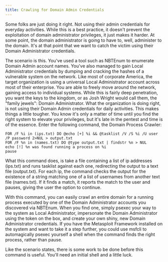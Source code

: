 ```yaml
---
title: Crawling for Domain Admin Credentials
---
```


Some folks are just doing it right. Not using their admin credentials for
everyday activities. While this is a best practice, it doesn't prevent the
exploitation of domain administrator privileges, it just makes it harder. At
some point, the domain administrator is going to have to, well, administer to
the domain. It's at that point that we want to catch the victim using their
Domain Administrator credentials.

The scenario is this. You've used a tool such as NBTEnum to enumerate Domain
Admin account names. You've also managed to gain Local Administrator
credentials by dumping and cracking the hashes of a vulnerable system on the
network. Like most of corporate America, the target organization is using a
universal Local Administrator account across most of their enterprise. You are
able to freely move around the network, gaining access to individual systems.
While this is fairly deep penetration, you want the keys to the kingdom, or as
Josh Wright would call them, the "family jewels": Domain Administrator. What
the organization is doing right, is not using their Domain Admin credentials
for daily activities. This makes things a little tougher. You know it's only a
matter of time until you find the right system to elevate your privileges, but
it's late in the pentest and time is of the essence. Enter the following
command, the Domain Process Crawler:

```dos
FOR /F %i in (ips.txt) DO @echo [+] %i && @tasklist /V /S %i /U user /P password 2>NUL > output.txt
FOR /F %n in (names.txt) DO @type output.txt | findstr %n > NUL
echo [!] %n was found running a process on %i
pause
```

What this command does, is take a file containing a list of ip addresses
(ips.txt) and runs tasklist against each one, redirecting the output to a text
file (output.txt). For each ip, the command checks the output for the existence
of a string matching one of a list of usernames from another text file
(names.txt). If it finds a match, it reports the match to the user and pauses,
giving the user the option to continue.

With this command, you can easily crawl an entire domain for a running process
executed by one of the Domain Administrator accounts you discovered via
NBTEnum. When you find one, simply psexec your way to the system as Local
Administrator, impersonate the Domain Administrator using the token on the box,
and create your own shiny, new Domain Administrator credentials. If you have
the Metasploit Framework installed on the system and want to take it a step
further, you could use msfcli to automagically psexec yourself a shell when the
command finds the right process, rather than pause.

Like the scenario states, there is some work to be done before this command is
useful. You'll need an initial shell and a little luck.

